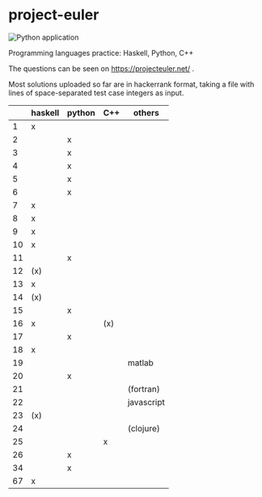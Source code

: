 # project-euler

![Python application](https://github.com/jklebes/project-euler/.github/workflows/python-app.yml/badge.svg)

Programming languages practice: Haskell, Python, C++

The questions can be seen on https://projecteuler.net/ .

Most solutions uploaded so far are in hackerrank format, taking a file with lines of space-separated test case integers as input.


| | haskell | python | C++ | others |
| --- | --- | --- | --- | --- |
| 1 | x |  |  |  |
| 2 |  | x |  |  |
| 3 |  | x |  |  |
| 4 |  | x |  |  |
| 5 |  | x |  |  |
| 6 |  | x |  |  |
| 7 | x |  |  |  |
| 8 | x|  |  |  |
| 9 | x|  |  |  |
| 10 | x|  |  |  |
| 11 |   | x |  |  |
| 12 | (x) |  |  |  |
| 13 | x |  |  |  |
| 14 | (x) |  |  |  |
| 15 |  | x |  |  |
| 16 | x |  |  (x)|  |
| 17 |  | x |  |  |
| 18 | x |  |  |  |
| 19 |  |  |  | matlab |
| 20 |  | x |  |  |
| 21 |  |   |  | (fortran) |
| 22 |  |   |  | javascript |
| 23 |(x)| |  | |
| 24 | | |  |(clojure) |
| 25 |  |  | x|  |
| 26 |  | x | |  |
| 34 |  | x |  |  |
| 67 | x |  |  |  |
